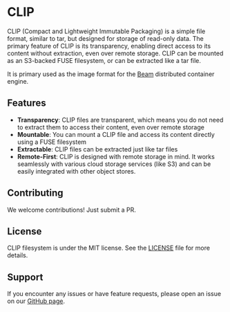 # CLIP

CLIP (Compact and Lightweight Immutable Packaging) is a simple file format, similar to tar, but designed for storage of read-only data. The primary feature of CLIP is its transparency, enabling direct access to its content without extraction, even over remote storage. CLIP can be mounted as an S3-backed FUSE filesystem, or can be extracted like a tar file.

It is primary used as the image format for the [Beam](https://github.com/beam-cloud/beam) distributed container engine.

## Features

- **Transparency**: CLIP files are transparent, which means you do not need to extract them to access their content, even over remote storage
- **Mountable**: You can mount a CLIP file and access its content directly using a FUSE filesystem
- **Extractable**: CLIP files can be extracted just like tar files
- **Remote-First**: CLIP is designed with remote storage in mind. It works seamlessly with various cloud storage services (like S3) and can be easily integrated with other object stores.

## Contributing

We welcome contributions! Just submit a PR.

## License

CLIP filesystem is under the MIT license. See the [LICENSE](LICENSE.md) file for more details.

## Support

If you encounter any issues or have feature requests, please open an issue on our [GitHub page](https://github.com/beam-cloud/clip).
